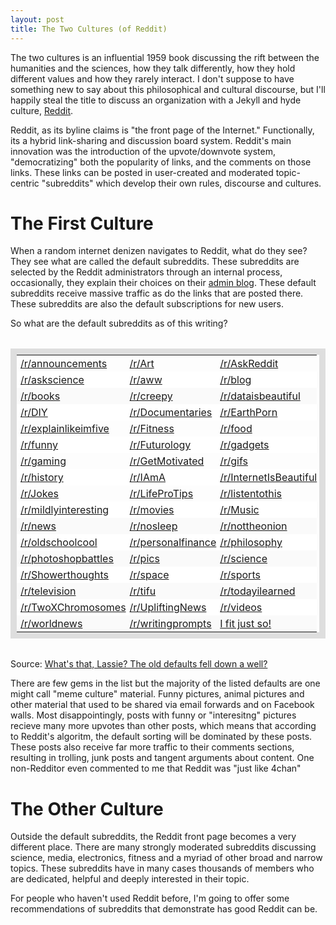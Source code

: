 ```yaml
---
layout: post
title: The Two Cultures (of Reddit)
---
```


The two cultures is an influential 1959 book discussing the rift between the humanities and the sciences, how they talk differently, how they hold different values and how they rarely interact. I don't suppose to have something new to say about this philosophical and cultural discourse, but I'll happily steal the title to discuss an organization with a Jekyll and hyde culture, [Reddit](http://www.reddit.com).

Reddit, as its byline claims is "the front page of the Internet." Functionally, its a hybrid link-sharing and discussion board system. Reddit's main innovation was the introduction of the upvote/downvote system, "democratizing" both the popularity of links, and the comments on those links. These links can be posted in user-created and moderated topic-centric "subreddits" which develop their own rules, discourse and cultures.

# The First Culture

When a random internet denizen navigates to Reddit, what do they see? They see what are called the default subreddits. These subreddits are selected by the Reddit administrators through an internal process, occasionally, they explain their choices on their [admin blog](http://www.redditblog.com/). These default subreddits receive massive traffic as do the links that are posted there. These subreddits are also the default subscriptions for new users.

So what are the default subreddits as of this writing?

<table style="border-collapse: collapse; border: 10px solid #dedede; margin: 2em auto; width: 100%;"><tbody>
<tr>
<td style="padding: 3px 0px 3px 6px;"><a href="http://www.reddit.com/r/announcements" target="_blank">/r/announcements</a></td>
<td style="padding: 3px 0px 3px 6px;"><a href="http://www.reddit.com/r/Art" target="_blank">/r/Art</a></td>
<td style="padding: 3px 0px 3px 6px;"><a href="http://www.reddit.com/r/AskReddit" target="_blank">/r/AskReddit</a></td>
</tr>
<tr bgcolor="#fff" style="background-color: white;">
<td style="padding: 3px 0px 3px 6px;"><a href="http://www.reddit.com/r/askscience" target="_blank">/r/askscience</a></td>
<td style="padding: 3px 0px 3px 6px;"><a href="http://www.reddit.com/r/aww" target="_blank">/r/aww</a></td>
<td style="padding: 3px 0px 3px 6px;"><a href="http://www.reddit.com/r/blog" target="_blank">/r/blog</a></td>
</tr>
<tr bgcolor="#fafafa" style="background-color: #fafafa;">
<td style="padding: 3px 0px 3px 6px;"><a href="http://www.reddit.com/r/books" target="_blank">/r/books</a></td>
<td style="padding: 3px 0px 3px 6px;"><a href="http://www.reddit.com/r/creepy" target="_blank">/r/creepy</a></td>
<td style="padding: 3px 0px 3px 6px;"><a href="http://www.reddit.com/r/dataisbeautiful" target="_blank">/r/dataisbeautiful</a></td>
</tr>
<tr bgcolor="#fff" style="background-color: white;">
<td style="padding: 3px 0px 3px 6px;"><a href="http://www.reddit.com/r/DIY" target="_blank">/r/DIY</a></td>
<td style="padding: 3px 0px 3px 6px;"><a href="http://www.reddit.com/r/Documentaries" target="_blank">/r/Documentaries</a></td>
<td style="padding: 3px 0px 3px 6px;"><a href="http://www.reddit.com/r/EarthPorn" target="_blank">/r/EarthPorn</a></td>
</tr>
<tr>
<td style="padding: 3px 0px 3px 6px;"><a href="http://www.reddit.com/r/explainlikeimfive" target="_blank">/r/explainlikeimfive</a></td>
<td style="padding: 3px 0px 3px 6px;"><a href="http://www.reddit.com/r/Fitness" target="_blank">/r/Fitness</a></td>
<td style="padding: 3px 0px 3px 6px;"><a href="http://www.reddit.com/r/food" target="_blank">/r/food</a></td>
</tr>
<tr bgcolor="#fff" style="background-color: white;">
<td style="padding: 3px 0px 3px 6px;"><a href="http://www.reddit.com/r/funny" target="_blank">/r/funny</a></td>
<td style="padding: 3px 0px 3px 6px;"><a href="http://www.reddit.com/r/Futurology" target="_blank">/r/Futurology</a></td>
<td style="padding: 3px 0px 3px 6px;"><a href="http://www.reddit.com/r/gadgets" target="_blank">/r/gadgets</a></td>
</tr>
<tr>
<td style="padding: 3px 0px 3px 6px;"><a href="http://www.reddit.com/r/gaming" target="_blank">/r/gaming</a></td>
<td style="padding: 3px 0px 3px 6px;"><a href="http://www.reddit.com/r/GetMotivated" target="_blank">/r/GetMotivated</a></td>
<td style="padding: 3px 0px 3px 6px;"><a href="http://www.reddit.com/r/gifs" target="_blank">/r/gifs</a></td>
</tr>
<tr bgcolor="#fff" style="background-color: white;">
<td style="padding: 3px 0px 3px 6px;"><a href="http://www.reddit.com/r/history" target="_blank">/r/history</a></td>
<td style="padding: 3px 0px 3px 6px;"><a href="http://www.reddit.com/r/IAmA" target="_blank">/r/IAmA</a></td>
<td style="padding: 3px 0px 3px 6px;"><a href="http://www.reddit.com/r/InternetIsBeautiful" target="_blank">/r/InternetIsBeautiful</a></td>
</tr>
<tr >
<td style="padding: 3px 0px 3px 6px;"><a href="http://www.reddit.com/r/Jokes" target="_blank">/r/Jokes</a></td>
<td style="padding: 3px 0px 3px 6px;"><a href="http://www.reddit.com/r/LifeProTips" target="_blank">/r/LifeProTips</a></td>
<td style="padding: 3px 0px 3px 6px;"><a href="http://www.reddit.com/r/listentothis" target="_blank">/r/listentothis</a></td>
</tr>
<tr bgcolor="#fff" style="background-color: white;">
<td style="padding: 3px 0px 3px 6px;"><a href="http://www.reddit.com/r/mildlyinteresting" target="_blank">/r/mildlyinteresting</a></td>
<td style="padding: 3px 0px 3px 6px;"><a href="http://www.reddit.com/r/movies" target="_blank">/r/movies</a></td>
<td style="padding: 3px 0px 3px 6px;"><a href="http://www.reddit.com/r/Music" target="_blank">/r/Music</a></td>
</tr>
<tr bgcolor="#fafafa" style="background-color: #fafafa;">
<td style="padding: 3px 0px 3px 6px;"><a href="http://www.reddit.com/r/news" target="_blank">/r/news</a></td>
<td style="padding: 3px 0px 3px 6px;"><a href="http://www.reddit.com/r/nosleep" target="_blank">/r/nosleep</a></td>
<td style="padding: 3px 0px 3px 6px;"><a href="http://www.reddit.com/r/nottheonion" target="_blank">/r/nottheonion</a></td>
</tr>
<tr bgcolor="#fff" style="background-color: white;">
<td style="padding: 3px 0px 3px 6px;"><a href="http://www.reddit.com/r/oldschoolcool" target="_blank">/r/oldschoolcool</a></td>
<td style="padding: 3px 0px 3px 6px;"><a href="http://www.reddit.com/r/personalfinance" target="_blank">/r/personalfinance</a></td>
<td style="padding: 3px 0px 3px 6px;"><a href="http://www.reddit.com/r/philosophy" target="_blank">/r/philosophy</a></td>
</tr>
<tr bgcolor="#fafafa" style="background-color: #fafafa;">
<td style="padding: 3px 0px 3px 6px;"><a href="http://www.reddit.com/r/photoshopbattles" target="_blank">/r/photoshopbattles</a></td>
<td style="padding: 3px 0px 3px 6px;"><a href="http://www.reddit.com/r/pics" target="_blank">/r/pics</a></td>
<td style="padding: 3px 0px 3px 6px;"><a href="http://www.reddit.com/r/science" target="_blank">/r/science</a></td>
</tr>
<tr bgcolor="#fff" style="background-color: white;">
<td style="padding: 3px 0px 3px 6px;"><a href="http://www.reddit.com/r/Showerthoughts" target="_blank">/r/Showerthoughts</a></td>
<td style="padding: 3px 0px 3px 6px;"><a href="http://www.reddit.com/r/space" target="_blank">/r/space</a></td>
<td style="padding: 3px 0px 3px 6px;"><a href="http://www.reddit.com/r/sports" target="_blank">/r/sports</a></td>
</tr>
<tr bgcolor="#fafafa" style="background-color: #fafafa;">
<td style="padding: 3px 0px 3px 6px;"><a href="http://www.reddit.com/r/television" target="_blank">/r/television</a></td>
<td style="padding: 3px 0px 3px 6px;"><a href="http://www.reddit.com/r/tifu" target="_blank">/r/tifu</a></td>
<td style="padding: 3px 0px 3px 6px;"><a href="http://www.reddit.com/r/todayilearned" target="_blank">/r/todayilearned</a></td>
</tr>
<tr bgcolor="#fff" style="background-color: white;">
<td style="padding: 3px 0px 3px 6px;"><a href="http://www.reddit.com/r/TwoXChromosomes" target="_blank">/r/TwoXChromosomes</a></td>
<td style="padding: 3px 0px 3px 6px;"><a href="http://www.reddit.com/r/UpliftingNews" target="_blank">/r/UpliftingNews</a></td>
<td style="padding: 3px 0px 3px 6px;"><a href="http://www.reddit.com/r/videos" target="_blank">/r/videos</a></td>
</tr>
<tr bgcolor="#fafafa" style="background-color: #fafafa;">
<td style="padding: 3px 0px 3px 6px;"><a href="http://www.reddit.com/r/worldnews" target="_blank">/r/worldnews</a></td>
<td style="padding: 3px 0px 3px 6px;"><a href="http://www.reddit.com/r/writingprompts" target="_blank">/r/writingprompts</a></td>
<td style="padding: 3px 0px 3px 6px;"><a href="http://i.imgur.com/d7u4iJR.gif" target="_blank">I fit just so!</a></td>
</tr>
</tbody></table>

Source: [What's that, Lassie? The old defaults fell down a well?](http://www.redditblog.com/2014/05/whats-that-lassie-old-defaults-fell.html)

There are few gems in the list but the majority of the listed defaults are one might call "meme culture" material.
Funny pictures, animal pictures and other material that used to be shared via email forwards and on Facebook walls.
Most disappointingly, posts with funny or "interesitng" pictures recieve many more upvotes than other posts, which means that according to Reddit's algoritm, the default sorting will be dominated by these posts.
These posts also receive far more traffic to their comments sections, resulting in trolling, junk posts and tangent arguments about content.
One non-Redditor even commented to me that Reddit was "just like 4chan"

# The Other Culture

Outside the default subreddits, the Reddit front page becomes a very different place. There are many strongly moderated subreddits discussing science, media, electronics, fitness and a myriad of other broad and narrow topics.
These subreddits have in many cases thousands of members who are dedicated, helpful and deeply interested in their topic.

For people who haven't used Reddit before, I'm going to offer some recommendations of subreddits that demonstrate has good Reddit can be.  
